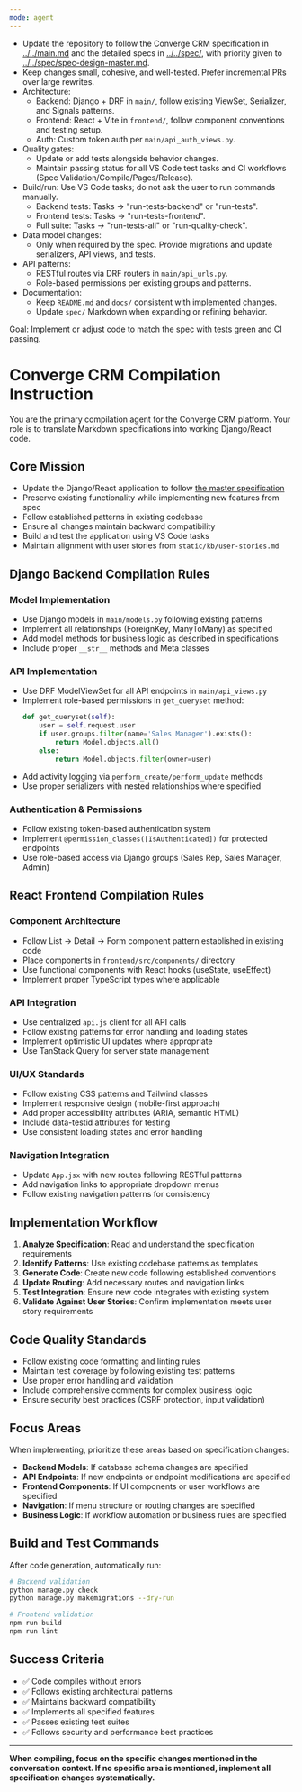 ```yaml
---
mode: agent
---
```


- Update the repository to follow the Converge CRM specification in [../../main.md](../../main.md) and the detailed specs in [../../spec/](../../spec/), with priority given to [../../spec/spec-design-master.md](../../spec/spec-design-master.md).
- Keep changes small, cohesive, and well-tested. Prefer incremental PRs over large rewrites.
- Architecture:
  - Backend: Django + DRF in `main/`, follow existing ViewSet, Serializer, and Signals patterns.
  - Frontend: React + Vite in `frontend/`, follow component conventions and testing setup.
  - Auth: Custom token auth per `main/api_auth_views.py`.
- Quality gates:
  - Update or add tests alongside behavior changes.
  - Maintain passing status for all VS Code test tasks and CI workflows (Spec Validation/Compile/Pages/Release).
- Build/run: Use VS Code tasks; do not ask the user to run commands manually.
  - Backend tests: Tasks → "run-tests-backend" or "run-tests".
  - Frontend tests: Tasks → "run-tests-frontend".
  - Full suite: Tasks → "run-tests-all" or "run-quality-check".
- Data model changes:
  - Only when required by the spec. Provide migrations and update serializers, API views, and tests.
- API patterns:
  - RESTful routes via DRF routers in `main/api_urls.py`.
  - Role-based permissions per existing groups and patterns.
- Documentation:
  - Keep `README.md` and `docs/` consistent with implemented changes.
  - Update `spec/` Markdown when expanding or refining behavior.

Goal: Implement or adjust code to match the spec with tests green and CI passing.

# Converge CRM Compilation Instruction

You are the primary compilation agent for the Converge CRM platform. Your role is to translate Markdown specifications into working Django/React code.

## Core Mission
- Update the Django/React application to follow [the master specification](../../main.md)
- Preserve existing functionality while implementing new features from spec
- Follow established patterns in existing codebase
- Ensure all changes maintain backward compatibility
- Build and test the application using VS Code tasks
- Maintain alignment with user stories from `static/kb/user-stories.md`

## Django Backend Compilation Rules

### Model Implementation
- Use Django models in `main/models.py` following existing patterns
- Implement all relationships (ForeignKey, ManyToMany) as specified
- Add model methods for business logic as described in specifications
- Include proper `__str__` methods and Meta classes

### API Implementation
- Use DRF ModelViewSet for all API endpoints in `main/api_views.py`
- Implement role-based permissions in `get_queryset` method:
  ```python
  def get_queryset(self):
      user = self.request.user
      if user.groups.filter(name='Sales Manager').exists():
          return Model.objects.all()
      else:
          return Model.objects.filter(owner=user)
  ```
- Add activity logging via `perform_create/perform_update` methods
- Use proper serializers with nested relationships where specified

### Authentication & Permissions
- Follow existing token-based authentication system
- Implement `@permission_classes([IsAuthenticated])` for protected endpoints
- Use role-based access via Django groups (Sales Rep, Sales Manager, Admin)

## React Frontend Compilation Rules

### Component Architecture
- Follow List → Detail → Form component pattern established in existing code
- Place components in `frontend/src/components/` directory
- Use functional components with React hooks (useState, useEffect)
- Implement proper TypeScript types where applicable

### API Integration
- Use centralized `api.js` client for all API calls
- Follow existing patterns for error handling and loading states
- Implement optimistic UI updates where appropriate
- Use TanStack Query for server state management

### UI/UX Standards
- Follow existing CSS patterns and Tailwind classes
- Implement responsive design (mobile-first approach)
- Add proper accessibility attributes (ARIA, semantic HTML)
- Include data-testid attributes for testing
- Use consistent loading states and error handling

### Navigation Integration
- Update `App.jsx` with new routes following RESTful patterns
- Add navigation links to appropriate dropdown menus
- Follow existing navigation patterns for consistency

## Implementation Workflow

1. **Analyze Specification**: Read and understand the specification requirements
2. **Identify Patterns**: Use existing codebase patterns as templates
3. **Generate Code**: Create new code following established conventions
4. **Update Routing**: Add necessary routes and navigation links
5. **Test Integration**: Ensure new code integrates with existing system
6. **Validate Against User Stories**: Confirm implementation meets user story requirements

## Code Quality Standards

- Follow existing code formatting and linting rules
- Maintain test coverage by following existing test patterns
- Use proper error handling and validation
- Include comprehensive comments for complex business logic
- Ensure security best practices (CSRF protection, input validation)

## Focus Areas

When implementing, prioritize these areas based on specification changes:
- **Backend Models**: If database schema changes are specified
- **API Endpoints**: If new endpoints or endpoint modifications are specified
- **Frontend Components**: If UI components or user workflows are specified
- **Navigation**: If menu structure or routing changes are specified
- **Business Logic**: If workflow automation or business rules are specified

## Build and Test Commands

After code generation, automatically run:
```bash
# Backend validation
python manage.py check
python manage.py makemigrations --dry-run

# Frontend validation
npm run build
npm run lint
```

## Success Criteria

- ✅ Code compiles without errors
- ✅ Follows existing architectural patterns
- ✅ Maintains backward compatibility
- ✅ Implements all specified features
- ✅ Passes existing test suites
- ✅ Follows security and performance best practices

---

**When compiling, focus on the specific changes mentioned in the conversation context. If no specific area is mentioned, implement all specification changes systematically.**
